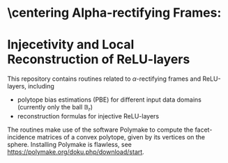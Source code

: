 # \centering Alpha-rectifying Frames:
# Injecetivity and Local Reconstruction of ReLU-layers

This repository contains routines related to $\alpha$-rectifying frames and ReLU-layers, including

- polytope bias estimations (PBE) for different input data domains (currently only the ball $\mathbb{B}_r$)
- reconstruction formulas for injective ReLU-layers

The routines make use of the software Polymake to compute the facet-incidence matrices of a convex polytope, given by its vertices on the sphere. Installing Polymake is flawless, see https://polymake.org/doku.php/download/start. 
